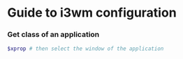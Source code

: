 # Guide to i3wm configuration

### Get class of an application

```bash
$xprop # then select the window of the application
```